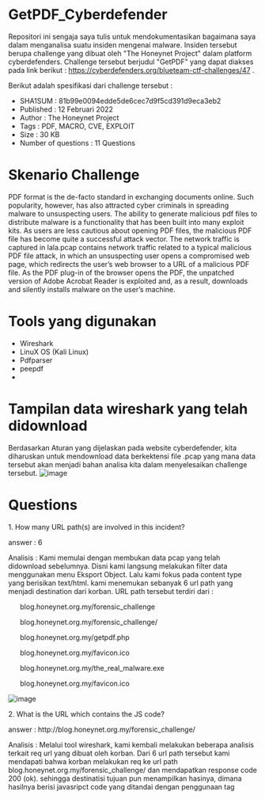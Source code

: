 # GetPDF_Cyberdefender

Repositori ini sengaja saya tulis untuk mendokumentasikan bagaimana saya dalam menganalisa suatu insiden mengenai malware. Insiden tersebut berupa challenge yang dibuat oleh "The Honeynet Project" dalam platform cyberdefenders. Challenge tersebut berjudul "GetPDF" yang dapat diakses pada link berikut : https://cyberdefenders.org/blueteam-ctf-challenges/47 . 

Berikut adalah spesifikasi dari challenge tersebut : 
- SHA1SUM : 81b99e0094edde5de6cec7d9f5cd391d9eca3eb2
- Published : 12 Februari 2022
- Author : The Honeynet Project
- Tags	: PDF, MACRO, CVE, EXPLOIT
- Size : 30 KB 
- Number of questions : 11 Questions

# Skenario Challenge
PDF format is the de-facto standard in exchanging documents online. Such popularity, however, has also attracted cyber criminals in spreading malware to unsuspecting users. The ability to generate malicious pdf files to distribute malware is a functionality that has been built into many exploit kits. As users are less cautious about opening PDF files, the malicious PDF file has become quite a successful attack vector. The network traffic is captured in lala.pcap contains network traffic related to a typical malicious PDF file attack, in which an unsuspecting user opens a compromised web page, which redirects the user’s web browser to a URL of a malicious PDF file. As the PDF plug-in of the browser opens the PDF, the unpatched version of Adobe Acrobat Reader is exploited and, as a result, downloads and silently installs malware on the user’s machine.

# Tools yang digunakan 
- Wireshark
- LinuX OS (Kali Linux)
- Pdfparser
- peepdf
- 

# Tampilan data wireshark yang telah didownload 
Berdasarkan Aturan yang dijelaskan pada website cyberdefender, kita diharuskan untuk mendownload data berkektensi file .pcap yang mana data tersebut akan menjadi bahan analisa kita dalam menyelesaikan challenge tersebut. 
![image](https://user-images.githubusercontent.com/43168046/201688005-76af4b00-6871-49ac-8793-219a6c32c4c7.png)


# Questions 
<p>1. How many URL path(s) are involved in this incident? </p>
<p> answer : 6 </p>
<p> Analisis : Kami memulai dengan membukan data pcap yang telah didownload sebelumnya. Disni kami langsung melakukan filter data menggunakan menu Eksport Object. Lalu kami fokus pada content type yang berisikan text/html. kami menemukan sebanyak 6 url path yang menjadi destination dari korban. URL path tersebut terdiri dari :

<ul>blog.honeynet.org.my/forensic_challenge</ul>
<ul>blog.honeynet.org.my/forensic_challenge/</ul>
<ul>blog.honeynet.org.my/getpdf.php</ul>
<ul>blog.honeynet.org.my/favicon.ico</ul>
<ul>blog.honeynet.org.my/the_real_malware.exe</ul>
<ul>blog.honeynet.org.my/favicon.ico</ul>
</p>

![image](https://user-images.githubusercontent.com/43168046/201691756-15ddff2a-ae4b-454f-96bd-b00b4396d5e4.png)

<p>2. What is the URL which contains the JS code? </p>
<p> answer : http://blog.honeynet.org.my/forensic_challenge/ </p>
<p> Analisis :  Melalui tool wireshark, kami kembali melakukan beberapa analisis terkait req url yang dibuat oleh korban. Dari 6 url path tersebut kami mendapati bahwa korban melakukan req ke url path blog.honeynet.org.my/forensic_challenge/ dan mendapatkan response code 200 (ok). sehingga destinatisi tujuan pun menampilkan hasinya, dimana hasilnya berisi javasripct code yang ditandai dengan penggunaan tag <script>. </p>

![image](https://user-images.githubusercontent.com/43168046/201835339-0fb5495c-32ed-408b-90c2-98ba3e080f1d.png)
  
<p>3. What is the URL hidden in the JS code? </p>
<p> answer : http://blog.honeynet.org.my/forensic_challenge/getpdf.php </p>
<p> Analisis :  Melalui tool wireshark, kami kembali melakukan beberapa analisis terkait req url yang dibuat oleh korban. Kami kembali menanalisi url sebelumnya yaitu "blog.honeynet.org.my/forensic_challenge/". Namun saat kami melakukan analyisi follow http stream, kami sedikit kebingan, lalu kami mengubah menjadi follow tcp stream, dan benar saja kami menemukan adanya indikasi url ynag terhubung dalam javascript code tersebut yang mengarah ke http://blog.honeynet.org.my/forensic_challenge/getpdf.php . </p>  

![image](https://user-images.githubusercontent.com/43168046/201840354-560c764e-1291-49de-a032-e32a72c84c97.png)

<p>4. What is the MD5 hash of the PDF file contained in the packet? </p>
<p> answer : 659cf4c6baa87b082227540047538c2a </p>
<p> Analisis : Menggunakan menu filter yang tersedia pada wireshark, kami mencoba mengskpor object yang telah didownload sebelumnya oleh korban yang mengarah ke url  /forensic_challenge/fcexploit.pdf. Diketahui bahwa korban mendownload file berukuran 25 KB. Namun saat kami melakukan pengecekkan menggunakan file menggunakan linux, ouput ynag dikeluarkan bukanlah pdf, namun data, tentu saja ini mencurigakan. Menggunakan commandline yang tersedia di linux, kami berhasil mendapati hash md5 dari file tersebut. Kami memvalidasi menggunakan virus totals, dan benar file tersebut adalah malware.  </p> 

![image](https://user-images.githubusercontent.com/43168046/201845989-03020149-748a-42b3-8858-457c491551e2.png)

<p>5. How many object(s) are contained inside the PDF file? </p>
<p> answer : 19 </p>
<p> Analisis : Untuk mengetahui jumlah object yang terdapat dari file pdf tersebut, kami menggunakan bantuaan dari tools pdfid. melalui pdfid, kami dapat mengetahui struturk penyusund dari pdf tersebut. Jumlah object yang terdapat pada file tersebut adalah 19 </p> 

![image](https://user-images.githubusercontent.com/43168046/201888181-4daffa18-3538-4b86-9854-4f31456306cc.png)

<p>6. How many filtering schemes are used for the object streams? </p>
<p> answer : 4 </p>
<p> Analisis : Untuk mengetahui beberapa filter yang digunakan pada object dalam file tersebut, kami menggunakan tools pdf-parser. Melalui tools pdf-parser kami kembali mengcek satu persatu dari semua object yang berjumlah 19. kami mengcek satu persatu, terdapat 4 pobject yang menggunakan filter, yaitu object 5, 7, 9, 10   </p>

![image](https://user-images.githubusercontent.com/43168046/201928338-1217b51f-b9b4-4631-a693-3a93a1cefdb1.png)

<p>7. What is the number of the 'object stream' that might contain malicious JS code? </p>
<p> answer : 5 </p>
<p> Analisis : Disini kami kembali menggunakan tools peepdf. Melalui tools tersebut kami mendapati bahwa object nomer 5 teridindikasi sebagai malicious dengan ditandai masuk dalam kategori "object with js code". Kami pun mengekstrak object tersebut menggunakan peepdf, namun kami hanya menemukan sebuah script JS Code yang sulit dibaca. Menggunakan tools pdfstreamdumspter kami mencoba melakukan ekstraksi object tersebut, dan benar sajar kami mendapati bahwa object tersebut sebagai Exploit CVE-2009-1492 Date:5.12.09 v9.1 </p>

![image](https://user-images.githubusercontent.com/43168046/201973441-ea2ed9da-6f6b-4f0e-a81f-e5e2e70c5c77.png)

<p>8. Analyzing the PDF file. What 'object-streams' contain the JS code responsible for executing the shellcodes? The JS code is divided into two streams. Format: two numbers separated with ','. Put the numbers in ascending order </p>
<p> answer : 7,9 </p>
<p> Analisis : Setelah mengerahui bahwa terdapat 5 object yang masuk dalam kategori "stream". Kami mencoba mencoba menganalisa setiap object tersebut, dan tepatnya pada object 5 kami mendapatkan hasil yang cukup memuaskan. Kami mendapat pentujuk unutk mempermudah kami dalam menganalisa setiap onjectnya. setelah kami mengikuti pentujuk yang didaptakan, kami mengidentifikasi bahwa object 7 dan 9 memuat suatu code java scirpt yang kemungkinan bertugas menjalankan shellcode. </p>

![image](https://user-images.githubusercontent.com/43168046/202206141-14979e83-729b-4f22-be81-9f1d71b70b45.png)

<p>9. Analyzing the PDF file. What 'object-streams' contain the JS code responsible for executing the shellcodes? The JS code is divided into two streams. Format: two numbers separated with ','. Put the numbers in ascending order </p>
<p> answer : c:\WINDOWS\system32\a.exe </p>
<p> Analisis : setelah berhasil mendapat malicious jscode yang terdapat pada object 7 dan 9, kami melanjutkan menganalisa mengenai adanya kemungkinan shell code yang terdapat pada malicious object tersebut. Kami sepertinya menemukan shell code yang kami cari pada malicious jscode tersebut. kami pun membukanya dengan bantuan peepdf dan melakukan unescape yang berfungsi untuk menyaring kode atau varibel ynag tersembunyi tersebut. Setelah itu kami berhasil mendapatkan raw shellcodenya, lalu kami menjalankan shllecode tersebut menggunakan function sctest. dan kami mendapatkan informasi yang kami inginkan.  </p>

![image](https://user-images.githubusercontent.com/43168046/202204608-f7be6022-677a-43d6-bf39-7e20c7c92f3b.png)

<p>10. The PDF file contains another exploit related to CVE-2010-0188. What is the URL of the malicious executable that the shellcode associated with this exploit drop? </p>
<p> answer : http://blog.honeynet.org.my/forensic_challenge/the_real_malware.exe </p>
<p> Analisis : Untuk mengeahui another exploit yang terdapat selain dalam pdf tersebut, kami kembali menganalisi traffic pcap. Disini kami menemukan req url yang buat oleh korban dan megarah ke url path /forensic_challenge/the_real_malware.exe </p>

![image](https://user-images.githubusercontent.com/43168046/202209013-9e57eafa-dad2-404c-9d8b-ce74380fb7e3.png)




 



 





















